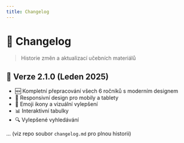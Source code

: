 ```yaml
---
title: Changelog
---
```


# 📝 Changelog

> Historie změn a aktualizací učebních materiálů


## 🔄 Verze 2.1.0 (Leden 2025)

- 🆕 Kompletní přepracování všech 6 ročníků s moderním designem
- 📱 Responsivní design pro mobily a tablety
- 🎨 Emoji ikony a vizuální vylepšení
- 📊 Interaktivní tabulky
- 🔍 Vylepšené vyhledávání

... (viz repo soubor `changelog.md` pro plnou historii)
